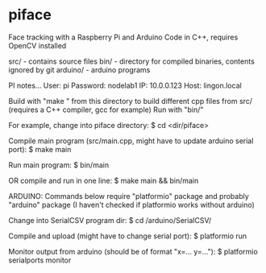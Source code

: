 # piface
Face tracking with a Raspberry Pi and Arduino
Code in C++, requires OpenCV installed

src/      - contains source files
bin/      - directory for compiled binaries, contents ignored by git
arduino/  - arduino programs

PI notes...
User: pi
Password: nodelab1
IP: 10.0.0.123
Host: lingon.local


Build with "make <name>" from this directory to build different cpp files from
src/ (requires a C++ compiler, gcc for example)
Run with "bin/<name>"

For example, change into piface directory:
$ cd <dir/piface>

Compile main program (src/main.cpp, might have to update arduino serial port):
$ make main

Run main program:
$ bin/main

OR compile and run in one line:
$ make main && bin/main


ARDUINO:
Commands below require "platformio" package and probably "arduino" package
(I haven't checked if platformio works without arduino)

Change into SerialCSV program dir:
$ cd <piface>/arduino/SerialCSV/

Compile and upload (might have to change serial port):
$ platformio run

Monitor output from arduino (should be of format "x=... y=..."):
$ platformio serialports monitor
